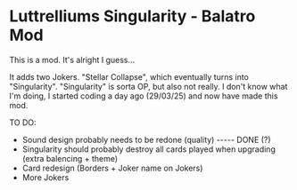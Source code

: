 # Luttrelliums Singularity - Balatro Mod

This is a mod. It's alright I guess...

It adds two Jokers. "Stellar Collapse", which eventually turns into "Singularity". "Singularity" is sorta OP, but also not really. I don't know what I'm doing, I started coding a day ago (29/03/25) and now have made this mod.


TO DO:

- Sound design probably needs to be redone (quality) ----- DONE (?)
- Singularity should probably destroy all cards played when upgrading (extra balencing + theme)
- Card redesign (Borders + Joker name on Jokers)
- More Jokers
